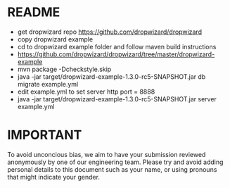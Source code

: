 README
====

- get dropwizard repo https://github.com/dropwizard/dropwizard
- copy dropwizard example
- cd to dropwizard example folder and follow maven build instructions
- https://github.com/dropwizard/dropwizard/tree/master/dropwizard-example
- mvn package -Dcheckstyle.skip
- java -jar target/dropwizard-example-1.3.0-rc5-SNAPSHOT.jar db migrate example.yml
- edit example.yml to set server http port = 8888
- java -jar target/dropwizard-example-1.3.0-rc5-SNAPSHOT.jar server example.yml


IMPORTANT
====
To avoid unconcious bias, we aim to have your submission reviewed anonymously 
by one of our engineering team. Please try and avoid adding personal 
details to this document such as your name, or using pronouns 
that might indicate your gender.